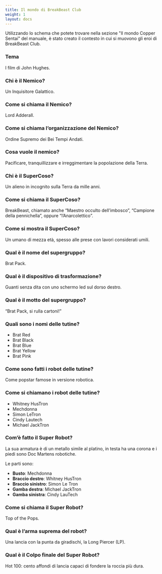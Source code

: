 ```yaml
---
title: Il mondo di BreakBeast Club
weight: 1
layout: docs
---
```

Utilizzando lo schema che potete trovare nella sezione "Il mondo Copper Sentai" del manuale, è stato creato il contesto in cui si muovono gli eroi di BreakBeast Club.

### Tema

I film di John Hughes.

### Chi è il Nemico?

Un Inquisitore Galattico.

### Come si chiama il Nemico?

Lord Adderall.

### Come si chiama l’organizzazione del Nemico?

Ordine Supremo dei Bei Tempi Andati.

### Cosa vuole il nemico?

Pacificare, tranquillizzare e irreggimentare la popolazione della Terra.

### Chi è il SuperCoso?

Un alieno in incognito sulla Terra da mille anni.

### Come si chiama il SuperCoso?

BreakBeast, chiamato anche “Maestro occulto dell’imbosco”, “Campione della pennichella”, oppure “l’Anarcolettico”.

### Come si mostra il SuperCoso?

Un umano di mezza età, spesso alle prese con lavori considerati umili.

### Qual è il nome del supergruppo?

Brat Pack.

### Qual è il dispositivo di trasformazione?

Guanti senza dita con uno schermo led sul dorso destro.

### Qual è il motto del supergruppo?

“Brat Pack, si rulla cartoni!”

### Quali sono i nomi delle tutine?

*   Brat Red
*   Brat Black
*   Brat Blue
*   Brat Yellow
*   Brat Pink

### Come sono fatti i robot delle tutine?

Come popstar famose in versione robotica.

### Come si chiamano i robot delle tutine?

*   Whitney HusTron
*   Mechdonna
*   Simon LeTron
*   Cindy Lautech
*   Michael JackTron

### Com’è fatto il Super Robot?

La sua armatura è di un metallo simile al platino, in testa ha una corona e i piedi sono Doc Martens robotiche.

Le parti sono:

*   <b>Busto</b>: Mechdonna
*   <b>Braccio destro</b>: Whitney HusTron
*   <b>Braccio sinistro</b>: Simon Le Tron
*   <b>Gamba destra</b>: Michael JackTron
*   <b>Gamba sinistra</b>: Cindy LauTech

### Come si chiama il Super Robot?

Top of the Pops.

### Qual è l’arma suprema del robot?

Una lancia con la punta da giradischi, la Long Piercer (LP).

### Qual è il Colpo finale del Super Robot?

Hot 100: cento affondi di lancia capaci di fondere la roccia più dura.
